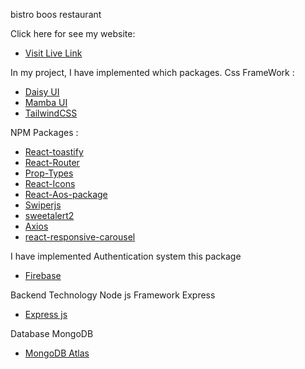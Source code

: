 bistro boos restaurant 

Click here for see my website:   
- [Visit Live Link]()


In my project, I have implemented which packages.
 Css FrameWork :
- [Daisy UI](https://daisyui.com/)
- [Mamba UI](https://mambaui.com/components)
- [TailwindCSS](https://tailwindcss.com/)



 NPM Packages :
- [React-toastify](https://www.npmjs.com/package/react-toastify)
- [React-Router](https://reactrouter.com/en/main)
- [Prop-Types](https://www.npmjs.com/package/prop-types)
- [React-Icons](https://react-icons.github.io/react-icons/)
- [React-Aos-package](https://michalsnik.github.io/aos/)
- [Swiperjs](https://swiperjs.com/)
- [sweetalert2](https://sweetalert2.github.io/)
- [Axios](https://axios-http.com/)
- [react-responsive-carousel](https://www.npmjs.com/package/react-responsive-carousel)



I have implemented Authentication system this package
- [Firebase](https://firebase.google.com/)

 Backend Technology Node js Framework Express
- [Express js](https://expressjs.com/)

 Database MongoDB
- [MongoDB Atlas ](https://www.mongodb.com/atlas/database)
